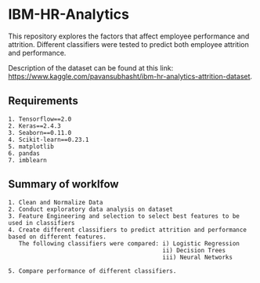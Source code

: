 # IBM-HR-Analytics
 This repository explores the factors that affect employee performance and attrition.  Different classifiers were tested to predict both employee attrition and performance. 
   
 Description of the dataset can be found at this link: https://www.kaggle.com/pavansubhasht/ibm-hr-analytics-attrition-dataset. 
 
 ## Requirements
 
```
1. Tensorflow==2.0
2. Keras==2.4.3
3. Seaborn==0.11.0
4. Scikit-learn==0.23.1
5. matplotlib
6. pandas
7. imblearn 
```

## Summary of worklfow 

```
1. Clean and Normalize Data
2. Conduct exploratory data analysis on dataset
3. Feature Engineering and selection to select best features to be used in classifiers  
4. Create different classifiers to predict attrition and performance based on different features.
   The following classifiers were compared: i) Logistic Regression
                                            ii) Decision Trees
                                            iii) Neural Networks
 
5. Compare performance of different classifiers.

```
